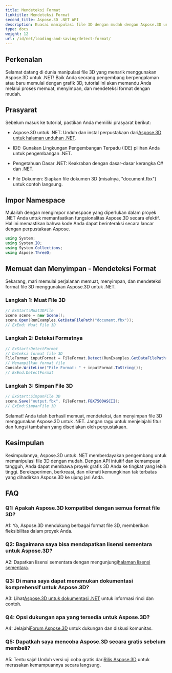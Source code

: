 ```yaml
---
title: Mendeteksi Format
linktitle: Mendeteksi Format
second_title: Aspose.3D .NET API
description: Kuasai manipulasi file 3D dengan mudah dengan Aspose.3D untuk .NET. Muat, simpan, dan deteksi format dengan lancar.
type: docs
weight: 12
url: /id/net/loading-and-saving/detect-format/
---
```

## Perkenalan

Selamat datang di dunia manipulasi file 3D yang menarik menggunakan Aspose.3D untuk .NET! Baik Anda seorang pengembang berpengalaman atau baru memulai dengan grafik 3D, tutorial ini akan memandu Anda melalui proses memuat, menyimpan, dan mendeteksi format dengan mudah.

## Prasyarat

Sebelum masuk ke tutorial, pastikan Anda memiliki prasyarat berikut:

-  Aspose.3D untuk .NET: Unduh dan instal perpustakaan dari[Aspose.3D untuk halaman unduhan .NET](https://releases.aspose.com/3d/net/).

- IDE: Gunakan Lingkungan Pengembangan Terpadu (IDE) pilihan Anda untuk pengembangan .NET.

- Pengetahuan Dasar .NET: Keakraban dengan dasar-dasar kerangka C# dan .NET.

- File Dokumen: Siapkan file dokumen 3D (misalnya, "document.fbx") untuk contoh langsung.

## Impor Namespace

Mulailah dengan mengimpor namespace yang diperlukan dalam proyek .NET Anda untuk memanfaatkan fungsionalitas Aspose.3D secara efektif. Hal ini memastikan bahwa kode Anda dapat berinteraksi secara lancar dengan perpustakaan Aspose.

```csharp
using System;
using System.IO;
using System.Collections;
using Aspose.ThreeD;
```

## Memuat dan Menyimpan - Mendeteksi Format

Sekarang, mari memulai perjalanan memuat, menyimpan, dan mendeteksi format file 3D menggunakan Aspose.3D untuk .NET.

### Langkah 1: Muat File 3D

```csharp
// ExStart:Muat3DFile
Scene scene = new Scene();
scene.Open(RunExamples.GetDataFilePath("document.fbx"));
// ExEnd: Muat File 3D
```

### Langkah 2: Deteksi Formatnya

```csharp
// ExStart:DetectFormat
// Deteksi format file 3D
FileFormat inputFormat = FileFormat.Detect(RunExamples.GetDataFilePath("document.fbx"));
// Menampilkan format file
Console.WriteLine("File Format: " + inputFormat.ToString());
// ExEnd:DetectFormat
```

### Langkah 3: Simpan File 3D

```csharp
// ExStart:SimpanFile 3D
scene.Save("output.fbx", FileFormat.FBX7500ASCII);
// ExEnd:SimpanFile 3D
```

Selamat! Anda telah berhasil memuat, mendeteksi, dan menyimpan file 3D menggunakan Aspose.3D untuk .NET. Jangan ragu untuk menjelajahi fitur dan fungsi tambahan yang disediakan oleh perpustakaan.

## Kesimpulan

Kesimpulannya, Aspose.3D untuk .NET memberdayakan pengembang untuk memanipulasi file 3D dengan mudah. Dengan API intuitif dan kemampuan tangguh, Anda dapat membawa proyek grafis 3D Anda ke tingkat yang lebih tinggi. Bereksperimen, berkreasi, dan nikmati kemungkinan tak terbatas yang dihadirkan Aspose.3D ke ujung jari Anda.

## FAQ

### Q1: Apakah Aspose.3D kompatibel dengan semua format file 3D?

A1: Ya, Aspose.3D mendukung berbagai format file 3D, memberikan fleksibilitas dalam proyek Anda.

### Q2: Bagaimana saya bisa mendapatkan lisensi sementara untuk Aspose.3D?

 A2: Dapatkan lisensi sementara dengan mengunjungi[halaman lisensi sementara](https://purchase.aspose.com/temporary-license/).

### Q3: Di mana saya dapat menemukan dokumentasi komprehensif untuk Aspose.3D?

 A3: Lihat[Aspose.3D untuk dokumentasi .NET](https://reference.aspose.com/3d/net/) untuk informasi rinci dan contoh.

### Q4: Opsi dukungan apa yang tersedia untuk Aspose.3D?

 A4: Jelajahi[Forum Aspose.3D](https://forum.aspose.com/c/3d/18) untuk dukungan dan diskusi komunitas.

### Q5: Dapatkah saya mencoba Aspose.3D secara gratis sebelum membeli?

 A5: Tentu saja! Unduh versi uji coba gratis dari[Rilis Aspose.3D](https://releases.aspose.com/) untuk merasakan kemampuannya secara langsung.
